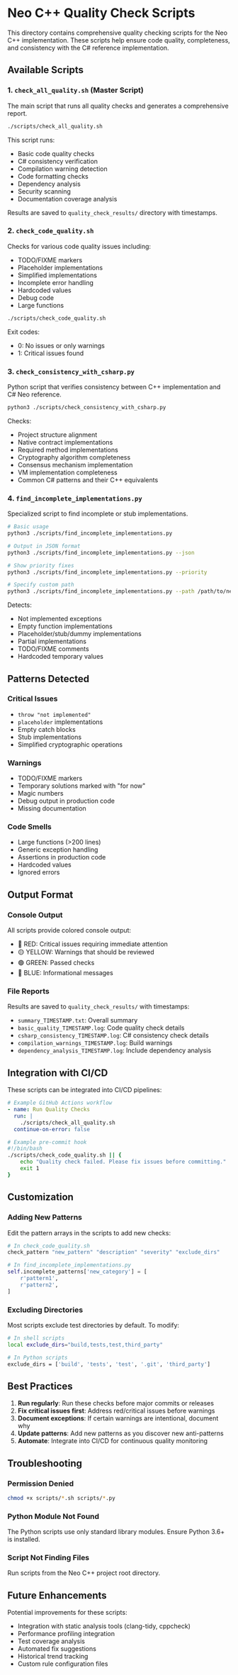 # Neo C++ Quality Check Scripts

This directory contains comprehensive quality checking scripts for the Neo C++ implementation. These scripts help ensure code quality, completeness, and consistency with the C# reference implementation.

## Available Scripts

### 1. `check_all_quality.sh` (Master Script)
The main script that runs all quality checks and generates a comprehensive report.

```bash
./scripts/check_all_quality.sh
```

This script runs:
- Basic code quality checks
- C# consistency verification
- Compilation warning detection
- Code formatting checks
- Dependency analysis
- Security scanning
- Documentation coverage analysis

Results are saved to `quality_check_results/` directory with timestamps.

### 2. `check_code_quality.sh`
Checks for various code quality issues including:
- TODO/FIXME markers
- Placeholder implementations
- Simplified implementations
- Incomplete error handling
- Hardcoded values
- Debug code
- Large functions

```bash
./scripts/check_code_quality.sh
```

Exit codes:
- 0: No issues or only warnings
- 1: Critical issues found

### 3. `check_consistency_with_csharp.py`
Python script that verifies consistency between C++ implementation and C# Neo reference.

```bash
python3 ./scripts/check_consistency_with_csharp.py
```

Checks:
- Project structure alignment
- Native contract implementations
- Required method implementations
- Cryptography algorithm completeness
- Consensus mechanism implementation
- VM implementation completeness
- Common C# patterns and their C++ equivalents

### 4. `find_incomplete_implementations.py`
Specialized script to find incomplete or stub implementations.

```bash
# Basic usage
python3 ./scripts/find_incomplete_implementations.py

# Output in JSON format
python3 ./scripts/find_incomplete_implementations.py --json

# Show priority fixes
python3 ./scripts/find_incomplete_implementations.py --priority

# Specify custom path
python3 ./scripts/find_incomplete_implementations.py --path /path/to/neo_cpp
```

Detects:
- Not implemented exceptions
- Empty function implementations
- Placeholder/stub/dummy implementations
- Partial implementations
- TODO/FIXME comments
- Hardcoded temporary values

## Patterns Detected

### Critical Issues
- `throw "not implemented"`
- `placeholder` implementations
- Empty catch blocks
- Stub implementations
- Simplified cryptographic operations

### Warnings
- TODO/FIXME markers
- Temporary solutions marked with "for now"
- Magic numbers
- Debug output in production code
- Missing documentation

### Code Smells
- Large functions (>200 lines)
- Generic exception handling
- Assertions in production code
- Hardcoded values
- Ignored errors

## Output Format

### Console Output
All scripts provide colored console output:
- 🔴 RED: Critical issues requiring immediate attention
- 🟡 YELLOW: Warnings that should be reviewed
- 🟢 GREEN: Passed checks
- 🔵 BLUE: Informational messages

### File Reports
Results are saved to `quality_check_results/` with timestamps:
- `summary_TIMESTAMP.txt`: Overall summary
- `basic_quality_TIMESTAMP.log`: Code quality check details
- `csharp_consistency_TIMESTAMP.log`: C# consistency check details
- `compilation_warnings_TIMESTAMP.log`: Build warnings
- `dependency_analysis_TIMESTAMP.log`: Include dependency analysis

## Integration with CI/CD

These scripts can be integrated into CI/CD pipelines:

```yaml
# Example GitHub Actions workflow
- name: Run Quality Checks
  run: |
    ./scripts/check_all_quality.sh
  continue-on-error: false
```

```bash
# Example pre-commit hook
#!/bin/bash
./scripts/check_code_quality.sh || {
    echo "Quality check failed. Please fix issues before committing."
    exit 1
}
```

## Customization

### Adding New Patterns
Edit the pattern arrays in the scripts to add new checks:

```bash
# In check_code_quality.sh
check_pattern "new_pattern" "description" "severity" "exclude_dirs"
```

```python
# In find_incomplete_implementations.py
self.incomplete_patterns['new_category'] = [
    r'pattern1',
    r'pattern2',
]
```

### Excluding Directories
Most scripts exclude test directories by default. To modify:

```bash
# In shell scripts
local exclude_dirs="build,tests,test,third_party"

# In Python scripts
exclude_dirs = ['build', 'tests', 'test', '.git', 'third_party']
```

## Best Practices

1. **Run regularly**: Run these checks before major commits or releases
2. **Fix critical issues first**: Address red/critical issues before warnings
3. **Document exceptions**: If certain warnings are intentional, document why
4. **Update patterns**: Add new patterns as you discover new anti-patterns
5. **Automate**: Integrate into CI/CD for continuous quality monitoring

## Troubleshooting

### Permission Denied
```bash
chmod +x scripts/*.sh scripts/*.py
```

### Python Module Not Found
The Python scripts use only standard library modules. Ensure Python 3.6+ is installed.

### Script Not Finding Files
Run scripts from the Neo C++ project root directory.

## Future Enhancements

Potential improvements for these scripts:
- Integration with static analysis tools (clang-tidy, cppcheck)
- Performance profiling integration
- Test coverage analysis
- Automated fix suggestions
- Historical trend tracking
- Custom rule configuration files